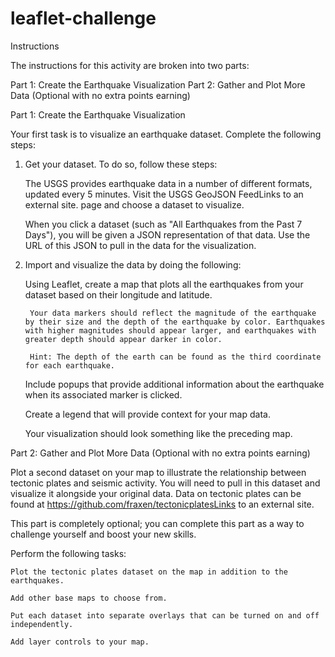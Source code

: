 # leaflet-challenge

Instructions

The instructions for this activity are broken into two parts:

Part 1: Create the Earthquake Visualization
Part 2: Gather and Plot More Data (Optional with no extra points earning)


Part 1: Create the Earthquake Visualization

Your first task is to visualize an earthquake dataset. Complete the following steps:

1. Get your dataset. To do so, follow these steps:

    The USGS provides earthquake data in a number of different formats, updated every 5 minutes. Visit the USGS GeoJSON FeedLinks to an external site. page and choose a dataset to visualize.

    When you click a dataset (such as "All Earthquakes from the Past 7 Days"), you will be given a JSON representation of that data. Use the URL of this JSON to pull in the data for the visualization.

2. Import and visualize the data by doing the following:

    Using Leaflet, create a map that plots all the earthquakes from your dataset based on their longitude and latitude.

        Your data markers should reflect the magnitude of the earthquake by their size and the depth of the earthquake by color. Earthquakes with higher magnitudes should appear larger, and earthquakes with greater depth should appear darker in color.

        Hint: The depth of the earth can be found as the third coordinate for each earthquake.

    Include popups that provide additional information about the earthquake when its associated marker is clicked.

    Create a legend that will provide context for your map data.

    Your visualization should look something like the preceding map.


Part 2: Gather and Plot More Data (Optional with no extra points earning)

Plot a second dataset on your map to illustrate the relationship between tectonic plates and seismic activity. You will need to pull in this dataset and visualize it alongside your original data. Data on tectonic plates can be found at https://github.com/fraxen/tectonicplatesLinks to an external site.

This part is completely optional; you can complete this part as a way to challenge yourself and boost your new skills.

Perform the following tasks:

    Plot the tectonic plates dataset on the map in addition to the earthquakes.

    Add other base maps to choose from.

    Put each dataset into separate overlays that can be turned on and off independently.

    Add layer controls to your map.